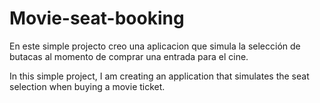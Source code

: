 # Movie-seat-booking

En este simple projecto creo una aplicacion que simula la selección de butacas al momento de comprar una entrada para el cine.

In this simple project, I am creating an application that simulates the seat selection when buying a movie ticket.
